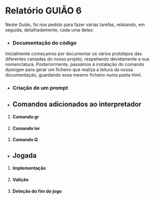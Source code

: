 # Relatório GUIÃO 6

Neste Guião, foi nos pedido para fazer várias tarefas, relatando, em seguida, detalhadamente, cada uma delas:

- ### Documentação do código

Inicialmente começamos por documentar os vários protótipos das diferentes camadas do nosso projeto, respeitando devidamente a sua nomenclatura. Posteriormente, passámos á instalação do comando dyoxigen para gerar um ficheiro que realiza a leitura da nossa documentação, guardando esse mesmo ficheiro numa pasta html.

- ### Criação de um prompt

- ## Comandos adicionados ao interpretador

1. #### Comando gr
2. #### Comando ler
3. #### Comando Q

- ## Jogada

1. #### Implementação

2. #### Valição

3. #### Deteção do fim do jogo

